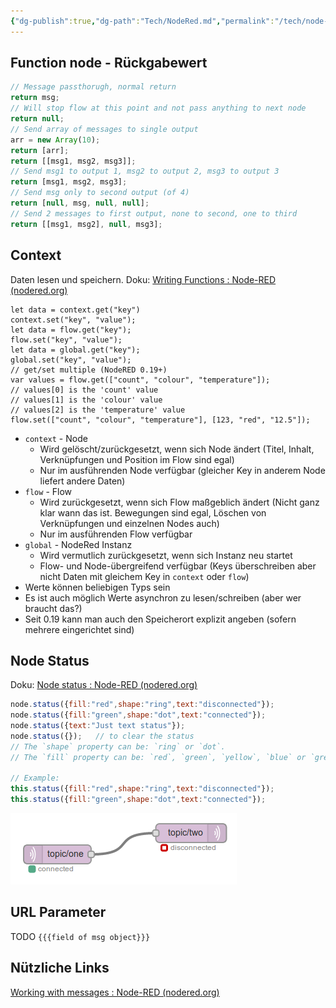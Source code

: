 ```yaml
---
{"dg-publish":true,"dg-path":"Tech/NodeRed.md","permalink":"/tech/node-red/","tags":["knowledge-base","german"],"created":"2025-05-26T18:08:10.481+02:00","updated":"2025-05-26T14:51:52.521+02:00"}
---
```


## Function node - Rückgabewert
```js
// Message passthorugh, normal return
return msg;
// Will stop flow at this point and not pass anything to next node
return null;
// Send array of messages to single output
arr = new Array(10);
return [arr];
return [[msg1, msg2, msg3]];
// Send msg1 to output 1, msg2 to output 2, msg3 to output 3
return [msg1, msg2, msg3];
// Send msg only to second output (of 4)
return [null, msg, null, null];
// Send 2 messages to first output, none to second, one to third
return [[msg1, msg2], null, msg3];
```
## Context
Daten lesen und speichern. Doku: [Writing Functions : Node-RED (nodered.org)](https://nodered.org/docs/user-guide/writing-functions#storing-data)
```JS
let data = context.get("key")
context.set("key", "value");
let data = flow.get("key");
flow.set("key", "value");
let data = global.get("key");
global.set("key", "value");
// get/set multiple (NodeRED 0.19+)
var values = flow.get(["count", "colour", "temperature"]);
// values[0] is the 'count' value
// values[1] is the 'colour' value
// values[2] is the 'temperature' value
flow.set(["count", "colour", "temperature"], [123, "red", "12.5"]);
```
- `context` - Node
	- Wird gelöscht/zurückgesetzt, wenn sich Node ändert (Titel, Inhalt, Verknüpfungen und Position im Flow sind egal)
	- Nur im ausführenden Node verfügbar (gleicher Key in anderem Node liefert andere Daten)
- `flow` - Flow
	- Wird zurückgesetzt, wenn sich Flow maßgeblich ändert (Nicht ganz klar wann das ist. Bewegungen sind egal, Löschen von Verknüpfungen und einzelnen Nodes auch)
	- Nur im ausführenden Flow verfügbar
- `global` - NodeRed Instanz
	- Wird vermutlich zurückgesetzt, wenn sich Instanz neu startet
	- Flow- und Node-übergreifend verfügbar (Keys überschreiben aber nicht Daten mit gleichem Key in `context` oder `flow`)
- Werte können beliebigen Typs sein
- Es ist auch möglich Werte asynchron zu lesen/schreiben (aber wer braucht das?)
- Seit 0.19 kann man auch den Speicherort explizit angeben (sofern mehrere eingerichtet sind)
## Node Status
Doku: [Node status : Node-RED (nodered.org)](https://nodered.org/docs/creating-nodes/status)
```javascript
node.status({fill:"red",shape:"ring",text:"disconnected"});
node.status({fill:"green",shape:"dot",text:"connected"});
node.status({text:"Just text status"});
node.status({});   // to clear the status
// The `shape` property can be: `ring` or `dot`.
// The `fill` property can be: `red`, `green`, `yellow`, `blue` or `grey`

// Example:
this.status({fill:"red",shape:"ring",text:"disconnected"});
this.status({fill:"green",shape:"dot",text:"connected"});
```
![Pasted image 20240621141018.png](/img/user/_attachments/Pasted%20image%2020240621141018.png)
## URL Parameter
TODO
`{{{field of msg object}}}`
## Nützliche Links
[Working with messages : Node-RED (nodered.org)](https://nodered.org/docs/user-guide/messages)